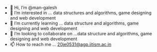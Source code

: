 - 👋 Hi, I’m @man-galesh
- 👀 I’m interested in ... data structures and algorithms, game designing and web development
- 🌱 I’m currently learning ... data structure and algorithms, game designing and web development
- 💞️ I’m looking to collaborate on ...data structure and algorithms, game designing and web development
- 📫 How to reach me ... 20je0531@agp.iitism.ac.in

<!---
man-galesh/man-galesh is a ✨ special ✨ repository because its `README.md` (this file) appears on your GitHub profile.
You can click the Preview link to take a look at your changes.
--->
